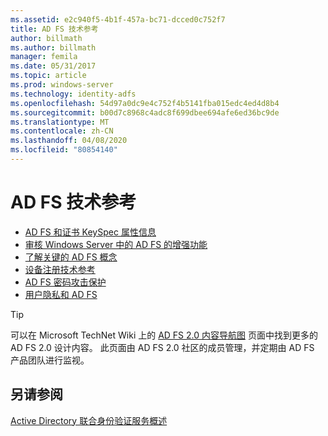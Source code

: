 ```yaml
---
ms.assetid: e2c940f5-4b1f-457a-bc71-dcced0c752f7
title: AD FS 技术参考
author: billmath
ms.author: billmath
manager: femila
ms.date: 05/31/2017
ms.topic: article
ms.prod: windows-server
ms.technology: identity-adfs
ms.openlocfilehash: 54d97a0dc9e4c752f4b5141fba015edc4ed4d8b4
ms.sourcegitcommit: b00d7c8968c4adc8f699dbee694afe6ed36bc9de
ms.translationtype: MT
ms.contentlocale: zh-CN
ms.lasthandoff: 04/08/2020
ms.locfileid: "80854140"
---
```

# <a name="ad-fs-technical-reference"></a>AD FS 技术参考


- [AD FS 和证书 KeySpec 属性信息](../ad-fs/technical-reference/AD-FS-and-KeySpec-Property.md)
- [审核 Windows Server 中的 AD FS 的增强功能](../ad-fs/technical-reference/auditing-enhancements-to-ad-fs-in-windows-server.md)
-   [了解关键的 AD FS 概念](../ad-fs/technical-reference/Understanding-Key-AD-FS-Concepts.md)
-   [设备注册技术参考](../ad-fs/technical-reference/Device-Registration-Technical-Reference.md)
-   [AD FS 密码攻击保护](../ad-fs/technical-reference/ad-fs-password-protection.md)
-   [用户隐私和 AD FS](../ad-fs/technical-reference/GDPR-and-AD-FS-Compliance.md)

> [!TIP]
> 可以在 Microsoft TechNet Wiki 上的 [AD FS 2.0 内容导航图](https://social.technet.microsoft.com/wiki/contents/articles/2735.ad-fs-2-0-content-map.aspx) 页面中找到更多的 AD FS 2.0 设计内容。 此页面由 AD FS 2.0 社区的成员管理，并定期由 AD FS 产品团队进行监视。

## <a name="see-also"></a>另请参阅
[Active Directory 联合身份验证服务概述](AD-FS-2016-Overview.md)




